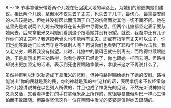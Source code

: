 8 ～ 18 节事拿俄米带着两个儿媳在归回犹大地的半路上，为她们的前途向她们建议。相比两个儿媳，拿俄米不仅失去了丈夫，也失去了儿子，最伤心、最需要安慰的人应该是她。但她并没有因此而沉湎于自己的伤痛而对其他一切不闻不问。她在这里先是劝说两个儿媳去改嫁好在新夫家中寻得安息。但两个儿媳都坚定表示要与她同去。后来拿俄米又叫她们看到这个跟着她并没有盼望。就说，我腹中还有儿子作你们的丈夫吗？我这把老骨头也不能再有丈夫。即或有指望有丈夫可以生子，你们岂能等着她们长大而守身不嫁别人呢？再说你们也看到了耶和华伸手攻击我。我又老又穷，跟着我没有指望。此时，儿媳中的俄珥巴就告别离去，而路得继续跟随她。于是拿俄米再三劝路得，你看你嫂子已经走了，你也跟她一样回去吧。但路得却说出更加坚定的话语，表示到死也要跟随拿俄米，拿俄米这才不再说什么了。

虽然神审判以利米勒造成了拿俄米的悲剧，但神将路得赐给她作了她的安慰。路得能说出“你的民就是我的民，你的神就是我的神”这样的话，表明拿俄米不仅经常向两个儿媳讲说神在以色列人所做的，并且也成了神发光的见证。不然光听说神如何又真又活，又看看神击打的手在拿俄米身上所作的，就很容易像俄珥巴一样心生惧怕而不敢跟随。但路得坚信这样一位在黑暗中发光的婆婆是值得她去跟随的。
